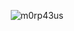 
<p align="center"><img src="https://github-readme-streak-stats.herokuapp.com?user=tomasmik&theme=dracula&date_format=j%20M%5B%20Y%5D" alt="m0rp43us" /></p>
